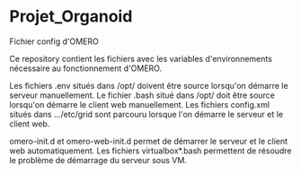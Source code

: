 # Projet_Organoid
Fichier config d'OMERO

Ce repository contient les fichiers avec les variables d'environnements nécessaire au fonctionnement d'OMERO.

Les fichiers .env situés dans /opt/ doivent être source lorsqu'on démarre le serveur manuellement.
Le fichier .bash situé dans /opt/ doit être source lorsqu'on démarre le client web manuellement. 
Les fichiers config.xml situés dans .../etc/grid sont parcouru lorsque l'on démarre le serveur et le client web. 

omero-init.d et omero-web-init.d permet de démarrer le serveur et le client web automatiquement.
Les fichiers virtualbox*.bash permettent de résoudre le problème de démarrage du serveur sous VM.

